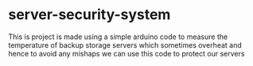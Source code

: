 # server-security-system
This is project is made using a simple arduino code to measure the temperature of backup storage servers which sometimes overheat and hence to avoid any mishaps we can use this code to protect our servers 
